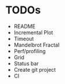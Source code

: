 # TODOs

* README
* Incremental Plot  
* Timeout
* Mandelbrot Fractal
* Perf/profiling
* Grid 
* Status bar
* Create git project
* CI
